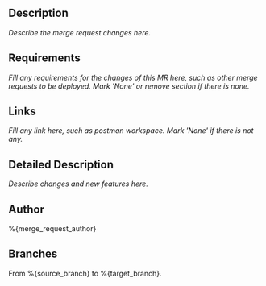 ## Description

*Describe the merge request changes here.*

## Requirements

*Fill any requirements for the changes of this MR here, such as other merge requests to be deployed. Mark 'None' or remove section if there is none.*

## Links

*Fill any link here, such as postman workspace. Mark 'None' if there is not any.*

## Detailed Description

*Describe changes and new features here.*

## Author

%{merge_request_author}

## Branches

From %{source_branch} to %{target_branch}.
